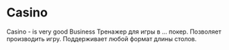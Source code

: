 # Casino
Casino - is very good Business
Тренажер для игры в  ... покер. Позволяет производить игру.
Поддерживает любой формат длины столов.

